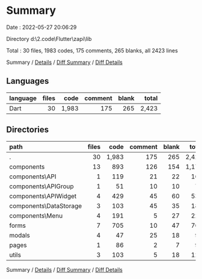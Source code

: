 # Summary

Date : 2022-05-27 20:06:29

Directory d:\2.code\Flutter\zapi\lib

Total : 30 files,  1983 codes, 175 comments, 265 blanks, all 2423 lines

Summary / [Details](details.md) / [Diff Summary](diff.md) / [Diff Details](diff-details.md)

## Languages
| language | files | code | comment | blank | total |
| :--- | ---: | ---: | ---: | ---: | ---: |
| Dart | 30 | 1,983 | 175 | 265 | 2,423 |

## Directories
| path | files | code | comment | blank | total |
| :--- | ---: | ---: | ---: | ---: | ---: |
| . | 30 | 1,983 | 175 | 265 | 2,423 |
| components | 13 | 893 | 126 | 154 | 1,173 |
| components\API | 1 | 119 | 21 | 22 | 162 |
| components\APIGroup | 1 | 51 | 10 | 10 | 71 |
| components\APIWidget | 4 | 429 | 45 | 60 | 534 |
| components\DataStorage | 3 | 103 | 45 | 35 | 183 |
| components\Menu | 4 | 191 | 5 | 27 | 223 |
| forms | 7 | 705 | 10 | 47 | 762 |
| modals | 4 | 47 | 25 | 18 | 90 |
| pages | 1 | 86 | 2 | 7 | 95 |
| utils | 3 | 103 | 5 | 18 | 126 |

Summary / [Details](details.md) / [Diff Summary](diff.md) / [Diff Details](diff-details.md)